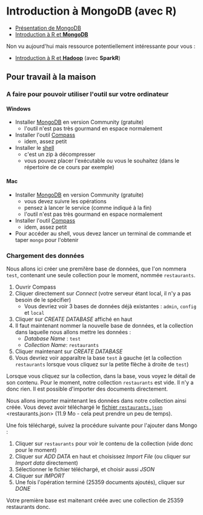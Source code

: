 # Introduction à MongoDB (avec R)

- [Présentation de MongoDB](du-abd--slides.html)
- [Introduction à R et **MongoDB**](du-abd--r-mongodb)

Non vu aujourd'hui mais ressource potentiellement intéressante pour vous :

- [Introduction à R et **Hadoop**](du-abd--r-hadoop.html) (avec **SparkR**)


## Pour travail à la maison

### A faire pour pouvoir utiliser l'outil sur votre ordinateur

#### Windows

- Installer [MongoDB](https://www.mongodb.com/try/download/community) en version Community (gratuite)
    - l'outil n'est pas très gourmand en espace normalement
- Installer l'outil [Compass](https://www.mongodb.com/try/download/compass)
    - idem, assez petit
- Installer le [shell](https://www.mongodb.com/try/download/shell)
    - c'est un zip à décompresser
    - vous pouvez placer l'exécutable ou vous le souhaitez (dans le répertoire de ce cours par exemple)

#### Mac

- Installer [MongoDB](https://docs.mongodb.com/manual/tutorial/install-mongodb-on-os-x/) en version Community (gratuite)
    - vous devez suivre les opérations
    - pensez à lancer le service (comme indiqué à la fin)
    - l'outil n'est pas très gourmand en espace normalement
- Installer l'outil [Compass](https://www.mongodb.com/try/download/compass)
    - idem, assez petit
- Pour accéder au shell, vous devez lancer un terminal de commande et taper `mongo` pour l'obtenir 

### Chargement des données


Nous allons ici créer une premi!ère base de données, que l'on nommera `test`, contenant une seule collection pour le moment, nommée `restaurants`.

1. Ouvrir Compass
1. Cliquer directement sur *Connect* (votre serveur étant local, il n'y a pas besoin de le spécifier)
    - Vous devriez voir 3 bases de données déjà existantes : `admin`, `config` et `local`
1. Cliquer sur *CREATE DATABASE* affiché en haut
1. Il faut maintenant nommer la nouvelle base de données, et la collection dans laquelle nous allons mettre les données :
    - *Database Name* : `test`
    - *Collection Name*: `restaurants`
1. Cliquer maintenant sur *CREATE DATABASE* 
1. Vous devriez voir apparaître la base `test` à gauche (et la collection `restaurants` lorsque vous cliquez sur la petite flèche à droite de `test`)

Lorsque vous cliquez sur la collection, dans la base, vous voyez le détail de son contenu. Pour le moment, notre collection `restaurants` est vide. Il n'y a donc rien. Il est possible d'importer des documents directement.

Nous allons importer maintenant les données dans notre collection ainsi créée. Vous devez avoir téléchargé le [fichier `restaurants.json`](restaurants.json) <restaurants.json> (11.9 Mo - cela peut prendre un peu de temps).

Une fois téléchargé, suivez la procédure suivante pour l'ajouter dans Mongo :

1. Cliquer sur `restaurants` pour voir le contenu de la collection (vide donc pour le moment)
1. Cliquer sur *ADD DATA* en haut et choisissez *Import File* (ou cliquer sur *Import data* directement)
1. Sélectionner le fichier téléchargé, et choisir aussi *JSON*
1. Cliquer sur *IMPORT*
1. Une fois l'opération terminé (25359 documents ajoutés), cliquer sur *DONE*

Votre première base est maitenant créée avec une collection de 25359 restaurants donc.